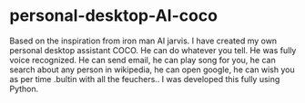 # personal-desktop-AI-coco
Based on the inspiration from iron man AI jarvis. I have created my own personal desktop assistant COCO. He can do whatever you tell. He was fully voice recognized. He can send email, he can play song for you, he can search about any person in wikipedia, he can open google, he can wish you as per time .bultin with all the feuchers.. I was developed this fully using Python.
